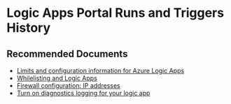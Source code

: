 <properties
	pageTitle="Logic Apps Portal Runs and Triggers History"
	description="Logic Apps Portal Runs and Triggers History"
	service=""
	resource=""
	authors="genlin"
	ms.author="mquian"
	displayOrder=""
	selfHelpType="generic"
	supportTopicIds="32677640"
	resourceTags=""
	productPesIds="15791"
	cloudEnvironments="public"
	articleId="f7517214-1012-48f3-9ce4-3f84fb92275e"
/>

# Logic Apps Portal Runs and Triggers History

## **Recommended Documents**

- [Limits and configuration information for Azure Logic Apps](https://docs.microsoft.com/azure/logic-apps/logic-apps-limits-and-config)
- [Whilelisting and Logic Apps](https://blogs.msdn.microsoft.com/david_burgs_blog/2017/05/19/whitelisting-and-logic-apps)
- [Firewall configuration: IP addresses](https://docs.microsoft.com/azure/logic-apps/logic-apps-limits-and-config#configuration)
- [Turn on diagnostics logging for your logic app](https://docs.microsoft.com/azure/logic-apps/logic-apps-monitor-your-logic-apps#turn-on-diagnostics-logging-for-your-logic-app)